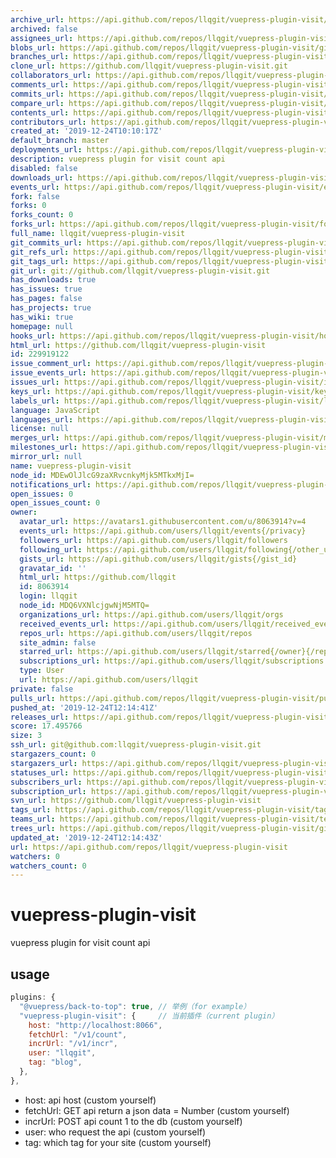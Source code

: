 ```yaml
---
archive_url: https://api.github.com/repos/llqgit/vuepress-plugin-visit/{archive_format}{/ref}
archived: false
assignees_url: https://api.github.com/repos/llqgit/vuepress-plugin-visit/assignees{/user}
blobs_url: https://api.github.com/repos/llqgit/vuepress-plugin-visit/git/blobs{/sha}
branches_url: https://api.github.com/repos/llqgit/vuepress-plugin-visit/branches{/branch}
clone_url: https://github.com/llqgit/vuepress-plugin-visit.git
collaborators_url: https://api.github.com/repos/llqgit/vuepress-plugin-visit/collaborators{/collaborator}
comments_url: https://api.github.com/repos/llqgit/vuepress-plugin-visit/comments{/number}
commits_url: https://api.github.com/repos/llqgit/vuepress-plugin-visit/commits{/sha}
compare_url: https://api.github.com/repos/llqgit/vuepress-plugin-visit/compare/{base}...{head}
contents_url: https://api.github.com/repos/llqgit/vuepress-plugin-visit/contents/{+path}
contributors_url: https://api.github.com/repos/llqgit/vuepress-plugin-visit/contributors
created_at: '2019-12-24T10:10:17Z'
default_branch: master
deployments_url: https://api.github.com/repos/llqgit/vuepress-plugin-visit/deployments
description: vuepress plugin for visit count api
disabled: false
downloads_url: https://api.github.com/repos/llqgit/vuepress-plugin-visit/downloads
events_url: https://api.github.com/repos/llqgit/vuepress-plugin-visit/events
fork: false
forks: 0
forks_count: 0
forks_url: https://api.github.com/repos/llqgit/vuepress-plugin-visit/forks
full_name: llqgit/vuepress-plugin-visit
git_commits_url: https://api.github.com/repos/llqgit/vuepress-plugin-visit/git/commits{/sha}
git_refs_url: https://api.github.com/repos/llqgit/vuepress-plugin-visit/git/refs{/sha}
git_tags_url: https://api.github.com/repos/llqgit/vuepress-plugin-visit/git/tags{/sha}
git_url: git://github.com/llqgit/vuepress-plugin-visit.git
has_downloads: true
has_issues: true
has_pages: false
has_projects: true
has_wiki: true
homepage: null
hooks_url: https://api.github.com/repos/llqgit/vuepress-plugin-visit/hooks
html_url: https://github.com/llqgit/vuepress-plugin-visit
id: 229919122
issue_comment_url: https://api.github.com/repos/llqgit/vuepress-plugin-visit/issues/comments{/number}
issue_events_url: https://api.github.com/repos/llqgit/vuepress-plugin-visit/issues/events{/number}
issues_url: https://api.github.com/repos/llqgit/vuepress-plugin-visit/issues{/number}
keys_url: https://api.github.com/repos/llqgit/vuepress-plugin-visit/keys{/key_id}
labels_url: https://api.github.com/repos/llqgit/vuepress-plugin-visit/labels{/name}
language: JavaScript
languages_url: https://api.github.com/repos/llqgit/vuepress-plugin-visit/languages
license: null
merges_url: https://api.github.com/repos/llqgit/vuepress-plugin-visit/merges
milestones_url: https://api.github.com/repos/llqgit/vuepress-plugin-visit/milestones{/number}
mirror_url: null
name: vuepress-plugin-visit
node_id: MDEwOlJlcG9zaXRvcnkyMjk5MTkxMjI=
notifications_url: https://api.github.com/repos/llqgit/vuepress-plugin-visit/notifications{?since,all,participating}
open_issues: 0
open_issues_count: 0
owner:
  avatar_url: https://avatars1.githubusercontent.com/u/8063914?v=4
  events_url: https://api.github.com/users/llqgit/events{/privacy}
  followers_url: https://api.github.com/users/llqgit/followers
  following_url: https://api.github.com/users/llqgit/following{/other_user}
  gists_url: https://api.github.com/users/llqgit/gists{/gist_id}
  gravatar_id: ''
  html_url: https://github.com/llqgit
  id: 8063914
  login: llqgit
  node_id: MDQ6VXNlcjgwNjM5MTQ=
  organizations_url: https://api.github.com/users/llqgit/orgs
  received_events_url: https://api.github.com/users/llqgit/received_events
  repos_url: https://api.github.com/users/llqgit/repos
  site_admin: false
  starred_url: https://api.github.com/users/llqgit/starred{/owner}{/repo}
  subscriptions_url: https://api.github.com/users/llqgit/subscriptions
  type: User
  url: https://api.github.com/users/llqgit
private: false
pulls_url: https://api.github.com/repos/llqgit/vuepress-plugin-visit/pulls{/number}
pushed_at: '2019-12-24T12:14:41Z'
releases_url: https://api.github.com/repos/llqgit/vuepress-plugin-visit/releases{/id}
score: 17.495766
size: 3
ssh_url: git@github.com:llqgit/vuepress-plugin-visit.git
stargazers_count: 0
stargazers_url: https://api.github.com/repos/llqgit/vuepress-plugin-visit/stargazers
statuses_url: https://api.github.com/repos/llqgit/vuepress-plugin-visit/statuses/{sha}
subscribers_url: https://api.github.com/repos/llqgit/vuepress-plugin-visit/subscribers
subscription_url: https://api.github.com/repos/llqgit/vuepress-plugin-visit/subscription
svn_url: https://github.com/llqgit/vuepress-plugin-visit
tags_url: https://api.github.com/repos/llqgit/vuepress-plugin-visit/tags
teams_url: https://api.github.com/repos/llqgit/vuepress-plugin-visit/teams
trees_url: https://api.github.com/repos/llqgit/vuepress-plugin-visit/git/trees{/sha}
updated_at: '2019-12-24T12:14:43Z'
url: https://api.github.com/repos/llqgit/vuepress-plugin-visit
watchers: 0
watchers_count: 0
---
```


# vuepress-plugin-visit

vuepress plugin for visit count api

## usage

```js
plugins: {
  "@vuepress/back-to-top": true, // 举例（for example）
  "vuepress-plugin-visit": {     // 当前插件（current plugin）
    host: "http://localhost:8066",
    fetchUrl: "/v1/count",
    incrUrl: "/v1/incr",
    user: "llqgit",
    tag: "blog",
  },
},
```

- host: api host (custom yourself)
- fetchUrl: GET api return a json data = Number (custom yourself)
- incrUrl: POST api count 1 to the db (custom yourself)
- user: who request the api (custom yourself)
- tag: which tag for your site (custom yourself)
